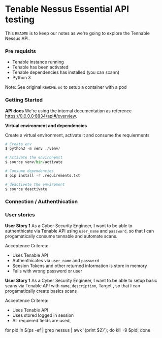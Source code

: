 # Tenable Nessus Essential API testing 

This `README` is to keep our notes as we're going to explore the Tennable Nessus API. 


### Pre requisits 

- Tenable instance running 
- Tenable has been activated
- Tenable dependencies has installed (you can scann)
- Python 3

Note: See original `README.md` to setup a container with a pod

### Getting Started 

**API docs**
We're using the internal documentation as reference https://0.0.0.0:8834/api#/overview.

**Virtual environment and dependencies**

Create a virtual environment, activate it and consume the requierments 

```python
# Create env
$ python3 -m venv ./venv/

# Activate the environemnt
$ source venv/bin/activate

# Consume dependencies
$ pip install -r .requirements.txt

# deactivete the enviroment
$ source deactivate

```

### Connection / Authenthication



### User stories 

**User Story 1**
As a Cyber Security Engineer, I want to be able to authenthicate via Tenable API using `user_name` and `password`, so that I can progamatically consume tennable and automate scans.

Acceptence Criterea: 

- Uses Tenable API
- Authenthicates via `user_name` and  `password`
- Seesion Tokens and other returned information is store in memory
- Fails with wrong password or user

**User Story 1**
As a Cyber Security Engineer, I want to be able to setup basic scans via Tenable API with `name`,  `description`, Target , so that I can progamatically create basics scans 


Acceptence Criterea: 

- Uses Tenable API
- Uses stored logged in session
- All requiered fields are used, 
  


for pid in $(ps -ef | grep nessus | awk '{print $2}'); do kill -9 $pid; done

